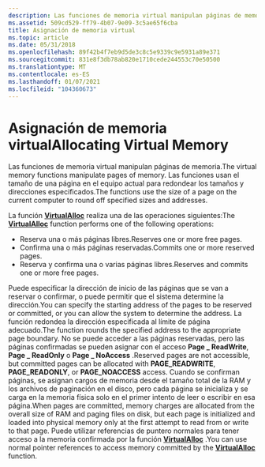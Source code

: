 ```yaml
---
description: Las funciones de memoria virtual manipulan páginas de memoria. Las funciones usan el tamaño de una página en el equipo actual para redondear los tamaños y direcciones especificados.
ms.assetid: 509cd529-ff79-4b07-9e09-3c5ae65f6cba
title: Asignación de memoria virtual
ms.topic: article
ms.date: 05/31/2018
ms.openlocfilehash: 89f42b4f7eb9d5de3c8c5e9339c9e5931a89e371
ms.sourcegitcommit: 831e8f3db78ab820e1710cede244553c70e50500
ms.translationtype: MT
ms.contentlocale: es-ES
ms.lasthandoff: 01/07/2021
ms.locfileid: "104360673"
---
```

# <a name="allocating-virtual-memory"></a><span data-ttu-id="8f603-104">Asignación de memoria virtual</span><span class="sxs-lookup"><span data-stu-id="8f603-104">Allocating Virtual Memory</span></span>

<span data-ttu-id="8f603-105">Las funciones de memoria virtual manipulan páginas de memoria.</span><span class="sxs-lookup"><span data-stu-id="8f603-105">The virtual memory functions manipulate pages of memory.</span></span> <span data-ttu-id="8f603-106">Las funciones usan el tamaño de una página en el equipo actual para redondear los tamaños y direcciones especificados.</span><span class="sxs-lookup"><span data-stu-id="8f603-106">The functions use the size of a page on the current computer to round off specified sizes and addresses.</span></span>

<span data-ttu-id="8f603-107">La función [**VirtualAlloc**](/windows/win32/api/memoryapi/nf-memoryapi-virtualalloc) realiza una de las operaciones siguientes:</span><span class="sxs-lookup"><span data-stu-id="8f603-107">The [**VirtualAlloc**](/windows/win32/api/memoryapi/nf-memoryapi-virtualalloc) function performs one of the following operations:</span></span>

-   <span data-ttu-id="8f603-108">Reserva una o más páginas libres.</span><span class="sxs-lookup"><span data-stu-id="8f603-108">Reserves one or more free pages.</span></span>
-   <span data-ttu-id="8f603-109">Confirma una o más páginas reservadas.</span><span class="sxs-lookup"><span data-stu-id="8f603-109">Commits one or more reserved pages.</span></span>
-   <span data-ttu-id="8f603-110">Reserva y confirma una o varias páginas libres.</span><span class="sxs-lookup"><span data-stu-id="8f603-110">Reserves and commits one or more free pages.</span></span>

<span data-ttu-id="8f603-111">Puede especificar la dirección de inicio de las páginas que se van a reservar o confirmar, o puede permitir que el sistema determine la dirección.</span><span class="sxs-lookup"><span data-stu-id="8f603-111">You can specify the starting address of the pages to be reserved or committed, or you can allow the system to determine the address.</span></span> <span data-ttu-id="8f603-112">La función redondea la dirección especificada al límite de página adecuado.</span><span class="sxs-lookup"><span data-stu-id="8f603-112">The function rounds the specified address to the appropriate page boundary.</span></span> <span data-ttu-id="8f603-113">No se puede acceder a las páginas reservadas, pero las páginas confirmadas se pueden asignar con el acceso **Page \_ ReadWrite**, **Page \_ ReadOnly** o **Page \_ NoAccess** .</span><span class="sxs-lookup"><span data-stu-id="8f603-113">Reserved pages are not accessible, but committed pages can be allocated with **PAGE\_READWRITE**, **PAGE\_READONLY**, or **PAGE\_NOACCESS** access.</span></span> <span data-ttu-id="8f603-114">Cuando se confirman páginas, se asignan cargos de memoria desde el tamaño total de la RAM y los archivos de paginación en el disco, pero cada página se inicializa y se carga en la memoria física solo en el primer intento de leer o escribir en esa página.</span><span class="sxs-lookup"><span data-stu-id="8f603-114">When pages are committed, memory charges are allocated from the overall size of RAM and paging files on disk, but each page is initialized and loaded into physical memory only at the first attempt to read from or write to that page.</span></span> <span data-ttu-id="8f603-115">Puede utilizar referencias de puntero normales para tener acceso a la memoria confirmada por la función [**VirtualAlloc**](/windows/win32/api/memoryapi/nf-memoryapi-virtualalloc) .</span><span class="sxs-lookup"><span data-stu-id="8f603-115">You can use normal pointer references to access memory committed by the [**VirtualAlloc**](/windows/win32/api/memoryapi/nf-memoryapi-virtualalloc) function.</span></span>

 

 
